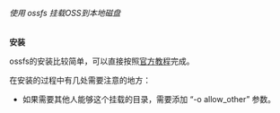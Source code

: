 ###### 使用 ossfs 挂载OSS到本地磁盘

**安装**

ossfs的安装比较简单，可以直接按照[官方教程](https://help.aliyun.com/document_detail/32196.html?spm=a2c4g.11186623.6.746.18fb3090D6hash)完成。

在安装的过程中有几处需要注意的地方：

- 如果需要其他人能够这个挂载的目录，需要添加 “-o allow_other” 参数。
